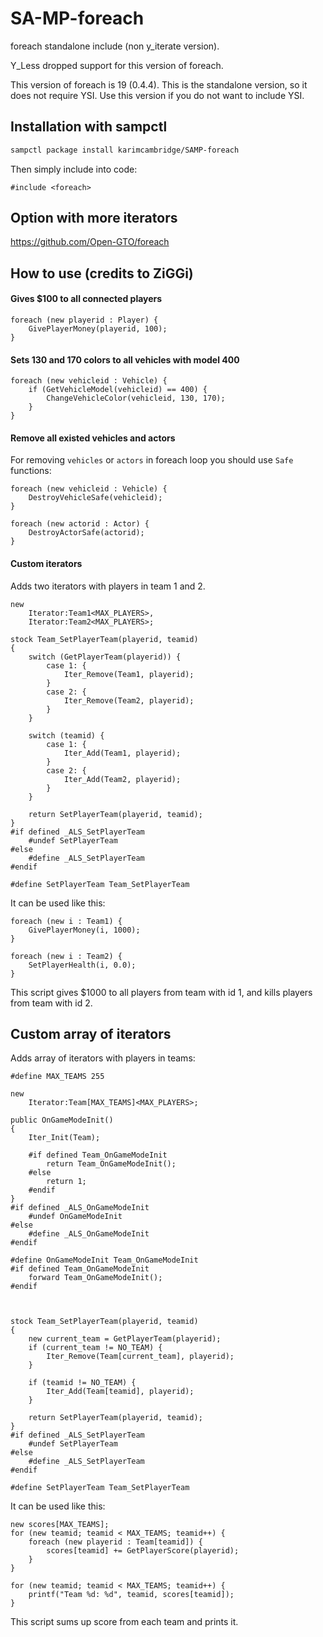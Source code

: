 # SA-MP-foreach

foreach standalone include (non y_iterate version).

Y_Less dropped support for this version of foreach.

This version of foreach is 19 (0.4.4). This is the standalone version, so it does not require YSI. Use this version if you do not want to include YSI.

## Installation with sampctl

```bash
sampctl package install karimcambridge/SAMP-foreach
```

Then simply include into code:

```pawn
#include <foreach>
```

## Option with more iterators

https://github.com/Open-GTO/foreach

## How to use (credits to ZiGGi)
#### Gives $100 to all connected players
```Pawn
foreach (new playerid : Player) {
	GivePlayerMoney(playerid, 100);
}
```

#### Sets 130 and 170 colors to all vehicles with model 400
```Pawn
foreach (new vehicleid : Vehicle) {
	if (GetVehicleModel(vehicleid) == 400) {
		ChangeVehicleColor(vehicleid, 130, 170);
	}
}
```

#### Remove all existed vehicles and actors
For removing `vehicles` or `actors` in foreach loop you should use `Safe` functions:
```Pawn
foreach (new vehicleid : Vehicle) {
	DestroyVehicleSafe(vehicleid);
}

foreach (new actorid : Actor) {
	DestroyActorSafe(actorid);
}
```

#### Custom iterators
Adds two iterators with players in team 1 and 2.
```Pawn
new
	Iterator:Team1<MAX_PLAYERS>,
	Iterator:Team2<MAX_PLAYERS>;

stock Team_SetPlayerTeam(playerid, teamid)
{
	switch (GetPlayerTeam(playerid)) {
		case 1: {
			Iter_Remove(Team1, playerid);
		}
		case 2: {
			Iter_Remove(Team2, playerid);
		}
	}

	switch (teamid) {
		case 1: {
			Iter_Add(Team1, playerid);
		}
		case 2: {
			Iter_Add(Team2, playerid);
		}
	}

	return SetPlayerTeam(playerid, teamid);
}
#if defined _ALS_SetPlayerTeam
	#undef SetPlayerTeam
#else
	#define _ALS_SetPlayerTeam
#endif

#define SetPlayerTeam Team_SetPlayerTeam
```
It can be used like this:
```Pawn
foreach (new i : Team1) {
	GivePlayerMoney(i, 1000);
}

foreach (new i : Team2) {
	SetPlayerHealth(i, 0.0);
}
```
This script gives $1000 to all players from team with id 1, and kills players from team with id 2.

## Custom array of iterators
Adds array of iterators with players in teams:

```Pawn
#define MAX_TEAMS 255

new
	Iterator:Team[MAX_TEAMS]<MAX_PLAYERS>;

public OnGameModeInit()
{
	Iter_Init(Team);

	#if defined Team_OnGameModeInit
		return Team_OnGameModeInit();
	#else
		return 1;
	#endif
}
#if defined _ALS_OnGameModeInit
	#undef OnGameModeInit
#else
	#define _ALS_OnGameModeInit
#endif

#define OnGameModeInit Team_OnGameModeInit
#if defined Team_OnGameModeInit
	forward Team_OnGameModeInit();
#endif



stock Team_SetPlayerTeam(playerid, teamid)
{
	new current_team = GetPlayerTeam(playerid);
	if (current_team != NO_TEAM) {
		Iter_Remove(Team[current_team], playerid);
	}

	if (teamid != NO_TEAM) {
		Iter_Add(Team[teamid], playerid);
	}

	return SetPlayerTeam(playerid, teamid);
}
#if defined _ALS_SetPlayerTeam
	#undef SetPlayerTeam
#else
	#define _ALS_SetPlayerTeam
#endif

#define SetPlayerTeam Team_SetPlayerTeam
```
It can be used like this:
```Pawn
new scores[MAX_TEAMS];
for (new teamid; teamid < MAX_TEAMS; teamid++) {
	foreach (new playerid : Team[teamid]) {
		scores[teamid] += GetPlayerScore(playerid);
	}
}

for (new teamid; teamid < MAX_TEAMS; teamid++) {
	printf("Team %d: %d", teamid, scores[teamid]);
}
```
This script sums up score from each team and prints it.
